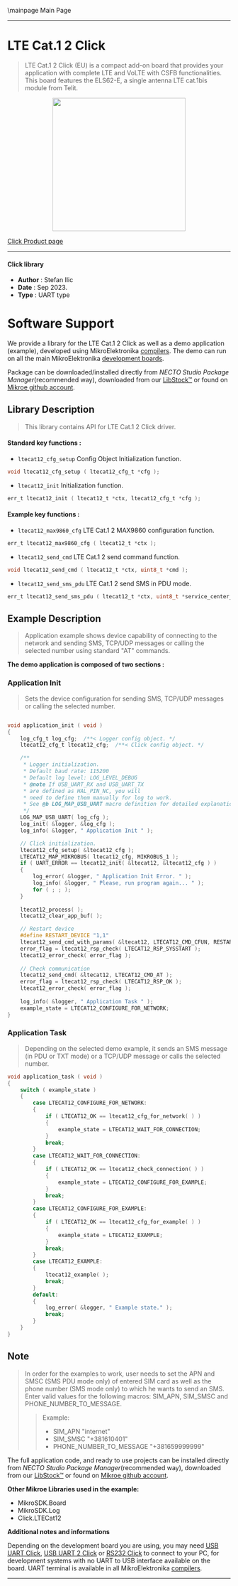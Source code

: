 \mainpage Main Page

---
# LTE Cat.1 2 Click

> LTE Cat.1 2 Click (EU) is a compact add-on board that provides your application with complete LTE and VoLTE with CSFB functionalities. This board features the ELS62-E, a single antenna LTE cat.1bis module from Telit.

<p align="center">
  <img src="https://download.mikroe.com/images/click_for_ide/ltecat12_click.png" height=300px>
</p>

[Click Product page](https://www.mikroe.com/lte-cat1-2-click-for-eu)

---


#### Click library

- **Author**        : Stefan Ilic
- **Date**          : Sep 2023.
- **Type**          : UART type


# Software Support

We provide a library for the LTE Cat.1 2 Click
as well as a demo application (example), developed using MikroElektronika
[compilers](https://www.mikroe.com/necto-studio).
The demo can run on all the main MikroElektronika [development boards](https://www.mikroe.com/development-boards).

Package can be downloaded/installed directly from *NECTO Studio Package Manager*(recommended way), downloaded from our [LibStock&trade;](https://libstock.mikroe.com) or found on [Mikroe github account](https://github.com/MikroElektronika/mikrosdk_click_v2/tree/master/clicks).

## Library Description

> This library contains API for LTE Cat.1 2 Click driver.

#### Standard key functions :

- `ltecat12_cfg_setup` Config Object Initialization function.
```c
void ltecat12_cfg_setup ( ltecat12_cfg_t *cfg );
```

- `ltecat12_init` Initialization function.
```c
err_t ltecat12_init ( ltecat12_t *ctx, ltecat12_cfg_t *cfg );
```

#### Example key functions :

- `ltecat12_max9860_cfg` LTE Cat.1 2 MAX9860 configuration function.
```c
err_t ltecat12_max9860_cfg ( ltecat12_t *ctx );
```

- `ltecat12_send_cmd` LTE Cat.1 2 send command function.
```c
void ltecat12_send_cmd ( ltecat12_t *ctx, uint8_t *cmd );
```

- `ltecat12_send_sms_pdu` LTE Cat.1 2 send SMS in PDU mode.
```c
err_t ltecat12_send_sms_pdu ( ltecat12_t *ctx, uint8_t *service_center_number, uint8_t *phone_number, uint8_t *sms_text );
```

## Example Description

> Application example shows device capability of connecting to the network and 
  sending SMS, TCP/UDP messages or calling the selected number using standard "AT" commands. 

**The demo application is composed of two sections :**

### Application Init

> Sets the device configuration for sending SMS, TCP/UDP messages or calling the selected number.

```c

void application_init ( void )
{
    log_cfg_t log_cfg;  /**< Logger config object. */
    ltecat12_cfg_t ltecat12_cfg;  /**< Click config object. */

    /**
     * Logger initialization.
     * Default baud rate: 115200
     * Default log level: LOG_LEVEL_DEBUG
     * @note If USB_UART_RX and USB_UART_TX
     * are defined as HAL_PIN_NC, you will
     * need to define them manually for log to work.
     * See @b LOG_MAP_USB_UART macro definition for detailed explanation.
     */
    LOG_MAP_USB_UART( log_cfg );
    log_init( &logger, &log_cfg );
    log_info( &logger, " Application Init " );

    // Click initialization.
    ltecat12_cfg_setup( &ltecat12_cfg );
    LTECAT12_MAP_MIKROBUS( ltecat12_cfg, MIKROBUS_1 );
    if ( UART_ERROR == ltecat12_init( &ltecat12, &ltecat12_cfg ) )
    {
        log_error( &logger, " Application Init Error. " );
        log_info( &logger, " Please, run program again... " );
        for ( ; ; );
    }
    
    ltecat12_process( );
    ltecat12_clear_app_buf( );

    // Restart device
    #define RESTART_DEVICE "1,1"
    ltecat12_send_cmd_with_params( &ltecat12, LTECAT12_CMD_CFUN, RESTART_DEVICE );
    error_flag = ltecat12_rsp_check( LTECAT12_RSP_SYSSTART );
    ltecat12_error_check( error_flag );
    
    // Check communication
    ltecat12_send_cmd( &ltecat12, LTECAT12_CMD_AT );
    error_flag = ltecat12_rsp_check( LTECAT12_RSP_OK );
    ltecat12_error_check( error_flag );
    
    log_info( &logger, " Application Task " );
    example_state = LTECAT12_CONFIGURE_FOR_NETWORK;
}

```

### Application Task

> Depending on the selected demo example, it sends an SMS message 
  (in PDU or TXT mode) or a TCP/UDP message or calls the selected number.

```c
void application_task ( void )
{
    switch ( example_state )
    {
        case LTECAT12_CONFIGURE_FOR_NETWORK:
        {
            if ( LTECAT12_OK == ltecat12_cfg_for_network( ) )
            {
                example_state = LTECAT12_WAIT_FOR_CONNECTION;
            }
            break;
        }
        case LTECAT12_WAIT_FOR_CONNECTION:
        {
            if ( LTECAT12_OK == ltecat12_check_connection( ) )
            {
                example_state = LTECAT12_CONFIGURE_FOR_EXAMPLE;
            }
            break;
        }
        case LTECAT12_CONFIGURE_FOR_EXAMPLE:
        {
            if ( LTECAT12_OK == ltecat12_cfg_for_example( ) )
            {
                example_state = LTECAT12_EXAMPLE;
            }
            break;
        }
        case LTECAT12_EXAMPLE:
        {
            ltecat12_example( );
            break;
        }
        default:
        {
            log_error( &logger, " Example state." );
            break;
        }
    }
}
```

## Note

> In order for the examples to work, user needs to set the APN and SMSC (SMS PDU mode only)
  of entered SIM card as well as the phone number (SMS mode only) to which he wants to send an SMS.
  Enter valid values for the following macros: SIM_APN, SIM_SMSC and PHONE_NUMBER_TO_MESSAGE.
> >  Example:
> > - SIM_APN "internet"
> > - SIM_SMSC "+381610401"
> > - PHONE_NUMBER_TO_MESSAGE "+381659999999"

The full application code, and ready to use projects can be installed directly from *NECTO Studio Package Manager*(recommended way), downloaded from our [LibStock&trade;](https://libstock.mikroe.com) or found on [Mikroe github account](https://github.com/MikroElektronika/mikrosdk_click_v2/tree/master/clicks).

**Other Mikroe Libraries used in the example:**

- MikroSDK.Board
- MikroSDK.Log
- Click.LTECat12

**Additional notes and informations**

Depending on the development board you are using, you may need
[USB UART Click](https://www.mikroe.com/usb-uart-click),
[USB UART 2 Click](https://www.mikroe.com/usb-uart-2-click) or
[RS232 Click](https://www.mikroe.com/rs232-click) to connect to your PC, for
development systems with no UART to USB interface available on the board. UART
terminal is available in all MikroElektronika
[compilers](https://shop.mikroe.com/compilers).

---

